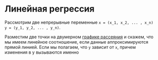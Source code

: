# Линейная регрессия

Рассмотрим две непрерывные переменные ``` x = (x_1, x_2, ... , x_n)  y = (y_1, y_2, ... , y_n) ```.

Разместим две точки на двумерном [графике рассеяния](https://ru.wikipedia.org/wiki/%D0%94%D0%B8%D0%B0%D0%B3%D1%80%D0%B0%D0%BC%D0%BC%D0%B0_%D1%80%D0%B0%D1%81%D1%81%D0%B5%D1%8F%D0%BD%D0%B8%D1%8F)
 и скажем, что мы имеем линейное соотношение, если данные аппроксимируются прямой линией. Если мы полагаем, что ```y``` зависит от ```x```, причем изменения в y вызываются именно


